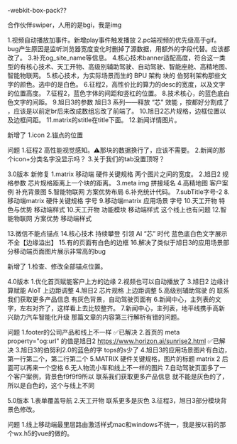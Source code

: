 -webkit-box-pack??

合作伙伴swiper，人用的是bgi，我是img



1.视频自动播放加事件。新增play事件触发播放
2.pc端视频的优先级高于gif。bug产生原因是监听浏览器宽度变化时删掉了源数据，用额外的字段代替。应该都改了。
3.补充og_site_name等信息。
4.核心技术banner适配高度，符合这一类型的有核心技术、天工开物、高级别辅助驾驶、自动驾驶、智能座舱、高精地图、智能物联网。
5.核心技术，为实际场景而生的 BPU 架构 块的 伯努利架构那些文字的颜色。选中的是白色。
6.征程2，高性价比的算力的desc的宽度，以及文字的位置高度。
7.征程2，蓝色字体的间距和竖杠的位置。
8.技术核心，的蓝色底白色文字的间距。
9.旭日3的参数 旭日3 系列——释放 “芯” 效能 ，按都好分割成了 <br/>，应该是以前定br后来改成数组忘改了前端了。
10.旭日2芯片规格，边框位置以及边框间距。
11.matrix的stitle在title下面。
12.新闻详情图片。


新增了
1.icon
2.锚点的位置


问题
1.征程2 高性能视觉感知。⚠️那块的数据换行了，应该不需要。
2.新闻的那个icon+分类名字没显示吗？
3.关于我们的tab没置顶呀？




3.0版本
新修复
1.matrix 移动端 硬件关键规格 两个图片之间的宽度。
2.旭日2 规格参数 芯片规格距离上一个块的距离。
3.meta img 拼接域名
4.高精地图 客户案例 补充背景图
5.智能物联网 方案优势布局
6.补充统计代码。
7.subTitle字号-2
8.移动端matrix 硬件关键规格 字号
9.移动端matrix 应用场景 字号
10.天工开物 特色与优势 移动端样式 
10.天工开物 功能模块 移动端样式 这个线上也有问题 
12.智能物联网 方案优势 移动端样式

13.微信不能点锚点
14.核心技术 持续攀登 引领 AI “芯” 时代 蓝色底白色文字展示不全【边缘溢出】
15.有的页面有白色的边框
16.解决了类似于旭日3的应用场景部分移动端页面图片展示非常高的bug


新增了
1.检查、修改全部锚点位置。



4.0版本
1.优化首页赋能客户上方的边缘
2.视频也可以自动播放了
3.旭日2 边缘计算赋能 AIoT 上边距调整
4.旭日2 芯片规格 上边距调整
5.高级别辅助驾驶 的 联系我们获取更多产品信息 有灰色背景，自动驾驶页面有
6.新闻中心，主列表的文字，左右对齐了，这样看上去比较整齐。
7.新闻中心，主列表，地平线携手高新兴助力汽车智能化升级 那篇文章的内容第三行解析有错的问题。





问题
1.footer的公司产品和线上不一样     ✅已解决
2.首页的 meta property="og:url" 的值是旭日2 https://www.horizon.ai/sunrise2.html    ✅已解决
3.旭日3的伯努利2.0的蓝色的字 tops的s少了
4.旭日3的应用场景图片有白边，第一行第二个，第二行第二个
5.MATRIX 硬件关键规格，图片的标题 matrix 2 后面可以再来一个空格
6.无人物流小车和线上不一样的图片
7.自动驾驶页面多了一个客户案例，背景色f9f9f9所以 联系我们获取更多产品信息 就不能是灰色的了，所以是白色的，这个与线上不同


5.0版本
1.表单覆盖导航
2.天工开物 联系更多是灰色
3.征程3，旭日3部分模块背景色修改。

问题
1.线上移动端最里层路由激活样式mac和windows不统一，我是按以前的那个wx.h5的vue的做的。

